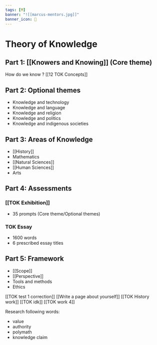 ```yaml
---
tags: [M] 
banner: "![[marcus-mentors.jpg]]"
banner_icon: 📖
---
```

# Theory of Knowledge
## Part 1: [[Knowers and Knowing]] (Core theme)
How do we know ?
[[12 TOK Concepts]]
## Part 2: Optional themes
- Knowledge and technology
- Knowledge and language
- Knowledge and religion
- Knowledge and politics
- Knowledge and indigenous societies
## Part 3: Areas of Knowledge
- [[History]]
- Mathematics
- [[Natural Sciences]]
- [[Human Sciences]]
- Arts
## Part 4: Assessments
### [[TOK Exhibition]]
- 35 prompts (Core theme/Optional themes)
### TOK Essay
- 1600 words
- 6 prescribed essay titles
## Part 5: Framework
- [[Scope]]
- [[Perspective]]
- Tools and methods
- Ethics

[[TOK test 1 correction]]
[[Write a page about yourself]]
[[TOK History work]]
[[TOK idk]]
[[TOK work 4]]

Research following words:
- value
- authority
- polymath
- knowledge claim 



